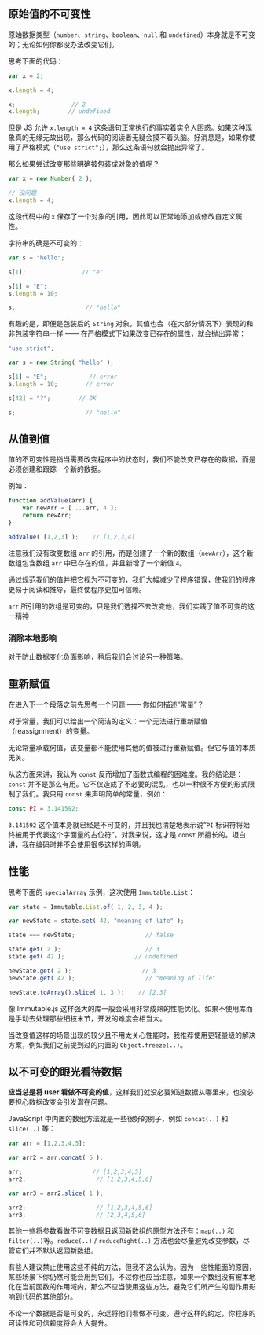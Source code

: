## 原始值的不可变性

原始数据类型（`number`、`string`、`boolean`、`null` 和 `undefined`）本身就是不可变的；无论如何你都没办法改变它们。

思考下面的代码：

```javascript
var x = 2;

x.length = 4;

x;                // 2
x.length;        // undefined
```

但是 JS 允许 `x.length = 4` 这条语句正常执行的事实着实令人困惑。如果这种现象真的无缘无故出现，那么代码的阅读者无疑会摸不着头脑。好消息是，如果你使用了严格模式（`"use strict";`），那么这条语句就会抛出异常了。

那么如果尝试改变那些明确被包装成对象的值呢？

```javascript
var x = new Number( 2 );

// 没问题
x.length = 4;
```

这段代码中的 `x` 保存了一个对象的引用，因此可以正常地添加或修改自定义属性。

字符串的确是不可变的：

```javascript
var s = "hello";

s[1];                // "e"

s[1] = "E";
s.length = 10;

s;                    // "hello"
```



有趣的是，即便是包装后的 `String` 对象，其值也会（在大部分情况下）表现的和非包装字符串一样 —— 在严格模式下如果改变已存在的属性，就会抛出异常：

```javascript
"use strict";

var s = new String( "hello" );

s[1] = "E";            // error
s.length = 10;        // error

s[42] = "?";        // OK

s;                    // "hello"
```

## 从值到值

值的不可变性是指当需要改变程序中的状态时，我们不能改变已存在的数据，而是必须创建和跟踪一个新的数据。

例如：

```javascript
function addValue(arr) {
    var newArr = [ ...arr, 4 ];
    return newArr;
}

addValue( [1,2,3] );    // [1,2,3,4]
```

注意我们没有改变数组 `arr` 的引用，而是创建了一个新的数组（`newArr`），这个新数组包含数组 `arr` 中已存在的值，并且新增了一个新值 `4`。

通过规范我们的值并把它视为不可变的，我们大幅减少了程序错误，使我们的程序更易于阅读和推导，最终使程序更加可信赖。

`arr` 所引用的数组是可变的，只是我们选择不去改变他，我们实践了值不可变的这一精神

### 消除本地影响

对于防止数据变化负面影响，稍后我们会讨论另一种策略。

## 重新赋值

在进入下一个段落之前先思考一个问题 —— 你如何描述“常量”？

对于常量，我们可以给出一个简洁的定义：一个无法进行重新赋值（reassignment）的变量。

无论常量承载何值，该变量都不能使用其他的值被进行重新赋值。但它与值的本质无关。

从这方面来讲，我认为 `const` 反而增加了函数式编程的困难度。我的结论是：`const` 并不是那么有用。它不仅造成了不必要的混乱，也以一种很不方便的形式限制了我们。我只用 `const` 来声明简单的常量，例如：

```javascript
const PI = 3.141592;
```

`3.141592` 这个值本身就已经是不可变的，并且我也清楚地表示说“`PI` 标识符将始终被用于代表这个字面量的占位符”。对我来说，这才是 `const` 所擅长的。坦白讲，我在编码时并不会使用很多这样的声明。

## 性能

思考下面的 `specialArray` 示例，这次使用 `Immutable.List`：

```javascript
var state = Immutable.List.of( 1, 2, 3, 4 );

var newState = state.set( 42, "meaning of life" );

state === newState;                    // false

state.get( 2 );                        // 3
state.get( 42 );                    // undefined

newState.get( 2 );                    // 3
newState.get( 42 );                    // "meaning of life"

newState.toArray().slice( 1, 3 );    // [2,3]
```

像 Immutable.js 这样强大的库一般会采用非常成熟的性能优化。如果不使用库而是手动去处理那些细枝末节，开发的难度会相当大。

当改变值这样的场景出现的较少且不用太关心性能时，我推荐使用更轻量级的解决方案，例如我们之前提到过的内置的 `Object.freeze(..)`。

## 以不可变的眼光看待数据

**应当总是将 user 看做不可变的值**，这样我们就没必要知道数据从哪里来，也没必要担心数据改变会引发潜在问题。

JavaScript 中内置的数组方法就是一些很好的例子，例如 `concat(..)` 和 `slice(..)` 等：

```javascript
var arr = [1,2,3,4,5];

var arr2 = arr.concat( 6 );

arr;                    // [1,2,3,4,5]
arr2;                    // [1,2,3,4,5,6]

var arr3 = arr2.slice( 1 );

arr2;                    // [1,2,3,4,5,6]
arr3;                    // [2,3,4,5,6]
```

其他一些将参数看做不可变数据且返回新数组的原型方法还有：`map(..)` 和 `filter(..)`等。`reduce(..)` / `reduceRight(..)` 方法也会尽量避免改变参数，尽管它们并不默认返回新数组。

有些人建议禁止使用这些不纯的方法，但我不这么认为。因为一些性能面的原因，某些场景下你仍然可能会用到它们。不过你也应当注意，如果一个数组没有被本地化在当前函数的作用域内，那么不应当使用这些方法，避免它们所产生的副作用影响到代码的其他部分。

不论一个数据是否是可变的，永远将他们看做不可变。遵守这样的约定，你程序的可读性和可信赖度将会大大提升。

